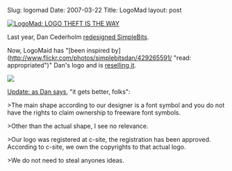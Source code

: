 Slug: logomad
Date: 2007-03-22
Title: LogoMad
layout: post

<a href="http://logomaid.com"><img alt="LogoMad: LOGO THEFT IS THE WAY" class="at-xid-6a010534988cd3970b0120a5b36bd8970c" src="http://steveivy.typepad.com/.a/6a010534988cd3970b0120a5b36bd8970c-pi" /></a>

Last year, Dan Cederholm [redesigned SimpleBits](http://www.simplebits.com/notebook/2006/12/04/rebrand.html).

Now, LogoMaid has &quot;[been inspired by](http://www.flickr.com/photos/simplebitsdan/429265591/ &quot;read: appropriated&quot;)&quot; Dan&#39;s logo and is [reselling it](http://logomaid.com.nyud.net:8080/detail.php?uid=4493&amp;maincat=1).

<a href="http://flickr.com/photos/danbenjamin/429387996/"><img class="at-xid-6a010534988cd3970b0120a5b36be0970c" src="http://steveivy.typepad.com/.a/6a010534988cd3970b0120a5b36be0970c-pi" />

Update: as [Dan says](http://www.flickr.com/photos/simplebitsdan/429265591/#comment72157600013428565), &quot;it gets better, folks&quot;:

&gt;The main shape according to our designer is a font symbol and you do not have the rights to claim ownership to freeware font symbols.

&gt;Other than the actual shape, I see no relevance.

&gt;Our logo was registered at c-site, the registration has been approved. According to c-site, we own the copyrights to that actual logo.

&gt;We do not need to steal anyones ideas.</a>
